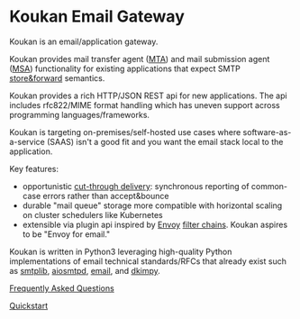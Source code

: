# Koukan Email Gateway

Koukan is an email/application gateway.

Koukan provides mail transfer agent ([MTA](https://en.wikipedia.org/wiki/Message_transfer_agent)) and mail submission agent ([MSA](https://en.wikipedia.org/wiki/Message_submission_agent))
functionality for existing applications that expect SMTP [store&forward](https://en.wikipedia.org/wiki/Store_and_forward#Email)
semantics.

Koukan provides a rich HTTP/JSON REST api for new applications. The
api includes rfc822/MIME format handling which has uneven support across
programming languages/frameworks.

Koukan is targeting on-premises/self-hosted use cases where
software-as-a-service (SAAS) isn't a good fit and you want the email
stack local to the application.

Key features:
- opportunistic [cut-through delivery](https://en.wikipedia.org/wiki/Cut-through_switching#Use_in_SMTP): synchronous reporting of
common-case errors rather than accept&bounce
- durable "mail queue" storage more compatible with
horizontal scaling on cluster schedulers like Kubernetes
- extensible via plugin api inspired by [Envoy](https://www.envoyproxy.io/) [filter chains](https://www.envoyproxy.io/docs/envoy/latest/intro/arch_overview/http/http_routing). Koukan aspires to be "Envoy for email."

Koukan is written in Python3 leveraging high-quality
Python implementations of email technical standards/RFCs that already exist such as [smtplib](https://docs.python.org/3/library/smtplib.html),
[aiosmtpd](https://aiosmtpd.aio-libs.org/), [email](https://docs.python.org/3/library/email.html), and [dkimpy](https://launchpad.net/dkimpy/).

[Frequently Asked Questions](FAQ.md)

[Quickstart](QUICKSTART.md)

